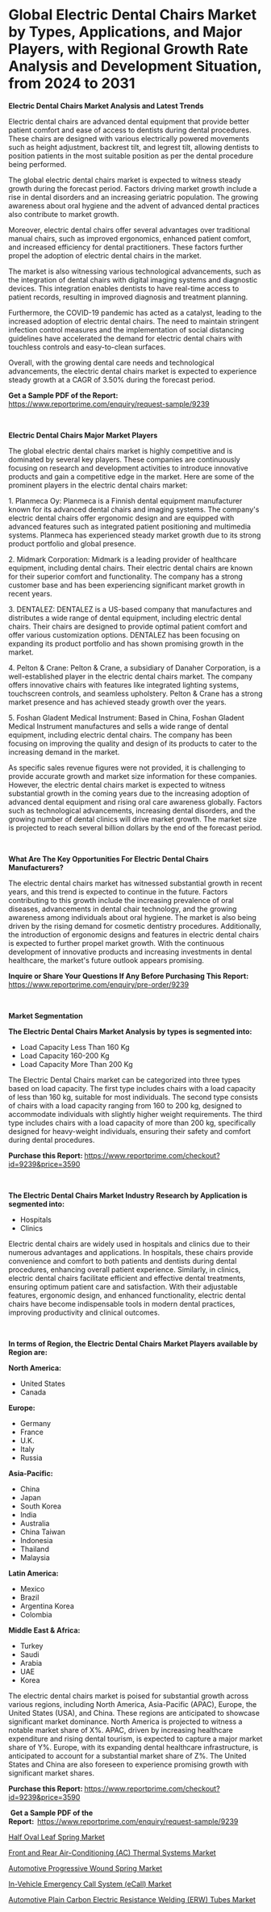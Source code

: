 <p><h1>Global Electric Dental Chairs Market by Types, Applications, and Major Players, with Regional Growth Rate Analysis and Development Situation, from 2024 to 2031</h1></p><p><strong>Electric Dental Chairs Market Analysis and Latest Trends</strong></p>
<p><p>Electric dental chairs are advanced dental equipment that provide better patient comfort and ease of access to dentists during dental procedures. These chairs are designed with various electrically powered movements such as height adjustment, backrest tilt, and legrest tilt, allowing dentists to position patients in the most suitable position as per the dental procedure being performed.</p><p>The global electric dental chairs market is expected to witness steady growth during the forecast period. Factors driving market growth include a rise in dental disorders and an increasing geriatric population. The growing awareness about oral hygiene and the advent of advanced dental practices also contribute to market growth.</p><p>Moreover, electric dental chairs offer several advantages over traditional manual chairs, such as improved ergonomics, enhanced patient comfort, and increased efficiency for dental practitioners. These factors further propel the adoption of electric dental chairs in the market.</p><p>The market is also witnessing various technological advancements, such as the integration of dental chairs with digital imaging systems and diagnostic devices. This integration enables dentists to have real-time access to patient records, resulting in improved diagnosis and treatment planning.</p><p>Furthermore, the COVID-19 pandemic has acted as a catalyst, leading to the increased adoption of electric dental chairs. The need to maintain stringent infection control measures and the implementation of social distancing guidelines have accelerated the demand for electric dental chairs with touchless controls and easy-to-clean surfaces.</p><p>Overall, with the growing dental care needs and technological advancements, the electric dental chairs market is expected to experience steady growth at a CAGR of 3.50% during the forecast period.</p></p>
<p><strong>Get a Sample PDF of the Report:&nbsp;</strong> <a href="https://www.reportprime.com/enquiry/request-sample/9239">https://www.reportprime.com/enquiry/request-sample/9239</a></p>
<p>&nbsp;</p>
<p><strong>Electric Dental Chairs Major Market Players</strong></p>
<p><p>The global electric dental chairs market is highly competitive and is dominated by several key players. These companies are continuously focusing on research and development activities to introduce innovative products and gain a competitive edge in the market. Here are some of the prominent players in the electric dental chairs market:</p><p>1. Planmeca Oy: Planmeca is a Finnish dental equipment manufacturer known for its advanced dental chairs and imaging systems. The company's electric dental chairs offer ergonomic design and are equipped with advanced features such as integrated patient positioning and multimedia systems. Planmeca has experienced steady market growth due to its strong product portfolio and global presence.</p><p>2. Midmark Corporation: Midmark is a leading provider of healthcare equipment, including dental chairs. Their electric dental chairs are known for their superior comfort and functionality. The company has a strong customer base and has been experiencing significant market growth in recent years.</p><p>3. DENTALEZ: DENTALEZ is a US-based company that manufactures and distributes a wide range of dental equipment, including electric dental chairs. Their chairs are designed to provide optimal patient comfort and offer various customization options. DENTALEZ has been focusing on expanding its product portfolio and has shown promising growth in the market.</p><p>4. Pelton & Crane: Pelton & Crane, a subsidiary of Danaher Corporation, is a well-established player in the electric dental chairs market. The company offers innovative chairs with features like integrated lighting systems, touchscreen controls, and seamless upholstery. Pelton & Crane has a strong market presence and has achieved steady growth over the years.</p><p>5. Foshan Gladent Medical Instrument: Based in China, Foshan Gladent Medical Instrument manufactures and sells a wide range of dental equipment, including electric dental chairs. The company has been focusing on improving the quality and design of its products to cater to the increasing demand in the market.</p><p>As specific sales revenue figures were not provided, it is challenging to provide accurate growth and market size information for these companies. However, the electric dental chairs market is expected to witness substantial growth in the coming years due to the increasing adoption of advanced dental equipment and rising oral care awareness globally. Factors such as technological advancements, increasing dental disorders, and the growing number of dental clinics will drive market growth. The market size is projected to reach several billion dollars by the end of the forecast period.</p></p>
<p>&nbsp;</p>
<p><strong>What Are The Key Opportunities For Electric Dental Chairs Manufacturers?</strong></p>
<p><p>The electric dental chairs market has witnessed substantial growth in recent years, and this trend is expected to continue in the future. Factors contributing to this growth include the increasing prevalence of oral diseases, advancements in dental chair technology, and the growing awareness among individuals about oral hygiene. The market is also being driven by the rising demand for cosmetic dentistry procedures. Additionally, the introduction of ergonomic designs and features in electric dental chairs is expected to further propel market growth. With the continuous development of innovative products and increasing investments in dental healthcare, the market's future outlook appears promising.</p></p>
<p><strong>Inquire or Share Your Questions If Any Before Purchasing This Report:</strong> <a href="https://www.reportprime.com/enquiry/pre-order/9239">https://www.reportprime.com/enquiry/pre-order/9239</a></p>
<p>&nbsp;</p>
<p><strong>Market Segmentation</strong></p>
<p><strong>The Electric Dental Chairs Market Analysis by types is segmented into:</strong></p>
<p><ul><li>Load Capacity Less Than 160 Kg</li><li>Load Capacity 160-200 Kg</li><li>Load Capacity More Than 200 Kg</li></ul></p>
<p><p>The Electric Dental Chairs market can be categorized into three types based on load capacity. The first type includes chairs with a load capacity of less than 160 kg, suitable for most individuals. The second type consists of chairs with a load capacity ranging from 160 to 200 kg, designed to accommodate individuals with slightly higher weight requirements. The third type includes chairs with a load capacity of more than 200 kg, specifically designed for heavy-weight individuals, ensuring their safety and comfort during dental procedures.</p></p>
<p><strong>Purchase this Report:&nbsp;</strong><a href="https://www.reportprime.com/checkout?id=9239&price=3590">https://www.reportprime.com/checkout?id=9239&price=3590</a></p>
<p>&nbsp;</p>
<p><strong>The Electric Dental Chairs Market Industry Research by Application is segmented into:</strong></p>
<p><ul><li>Hospitals</li><li>Clinics</li></ul></p>
<p><p>Electric dental chairs are widely used in hospitals and clinics due to their numerous advantages and applications. In hospitals, these chairs provide convenience and comfort to both patients and dentists during dental procedures, enhancing overall patient experience. Similarly, in clinics, electric dental chairs facilitate efficient and effective dental treatments, ensuring optimum patient care and satisfaction. With their adjustable features, ergonomic design, and enhanced functionality, electric dental chairs have become indispensable tools in modern dental practices, improving productivity and clinical outcomes.</p></p>
<p>&nbsp;</p>
<p><strong>In terms of Region, the Electric Dental Chairs Market Players available by Region are:</strong></p>
<p>
    <p> <strong> North America: </strong>
        <ul>
            <li>United States</li>
            <li>Canada</li>
        </ul>
        </p> 
    <p> <strong> Europe: </strong>
        <ul>
            <li>Germany</li>
            <li>France</li>
            <li>U.K.</li>
            <li>Italy</li>
            <li>Russia</li>
        </ul>
        </p> 
    <p> <strong> Asia-Pacific: </strong>
        <ul>
            <li>China</li>
            <li>Japan</li>
            <li>South Korea</li>
            <li>India</li>
            <li>Australia</li>
            <li>China Taiwan</li>
            <li>Indonesia</li>
            <li>Thailand</li>
            <li>Malaysia</li>
        </ul>
        </p> 
    <p> <strong> Latin America: </strong>
        <ul>
            <li>Mexico</li>
            <li>Brazil</li>
            <li>Argentina Korea</li>
            <li>Colombia</li>
        </ul>
        </p> 
    <p> <strong> Middle East & Africa: </strong>
        <ul>
            <li>Turkey</li>
            <li>Saudi</li>
            <li>Arabia</li>
            <li>UAE</li>
            <li>Korea</li>
        </ul>
    </p>
    </p>
<p><p>The electric dental chairs market is poised for substantial growth across various regions, including North America, Asia-Pacific (APAC), Europe, the United States (USA), and China. These regions are anticipated to showcase significant market dominance. North America is projected to witness a notable market share of X%. APAC, driven by increasing healthcare expenditure and rising dental tourism, is expected to capture a major market share of Y%. Europe, with its expanding dental healthcare infrastructure, is anticipated to account for a substantial market share of Z%. The United States and China are also foreseen to experience promising growth with significant market shares.</p></p>
<p><strong>Purchase this Report: </strong><a href="https://www.reportprime.com/checkout?id=9239&price=3590">https://www.reportprime.com/checkout?id=9239&price=3590</a></p>
<p>&nbsp;<strong>Get a Sample PDF of the Report:&nbsp;&nbsp;</strong><a href="https://www.reportprime.com/enquiry/request-sample/9239">https://www.reportprime.com/enquiry/request-sample/9239</a></p>
<p><strong></strong></p>
<p><p><a href="https://medium.com/@jasonmartin866/half-oval-leaf-spring-market-size-cagr-trends-2024-2030-86906166fe9d">Half Oval Leaf Spring Market</a></p><p><a href="https://medium.com/@jasonmartin866/front-and-rear-air-conditioning-ac-thermal-systems-market-size-and-market-trends-complete-3a2b777284b6">Front and Rear Air-Conditioning (AC) Thermal Systems Market</a></p><p><a href="https://medium.com/@jasonmartin866/automotive-progressive-wound-spring-market-size-market-outlook-and-market-forecast-2024-to-2031-08c7ca09cce7">Automotive Progressive Wound Spring Market</a></p><p><a href="https://medium.com/@jasonmartin866/in-vehicle-emergency-call-system-ecall-market-research-report-its-history-and-forecast-2024-to-b229ac87805c">In-Vehicle Emergency Call System (eCall) Market</a></p><p><a href="https://medium.com/@jasonmartin866/analyzing-automotive-plain-carbon-electric-resistance-welding-erw-tubes-market-global-industry-af5809697a70">Automotive Plain Carbon Electric Resistance Welding (ERW) Tubes Market</a></p></p>